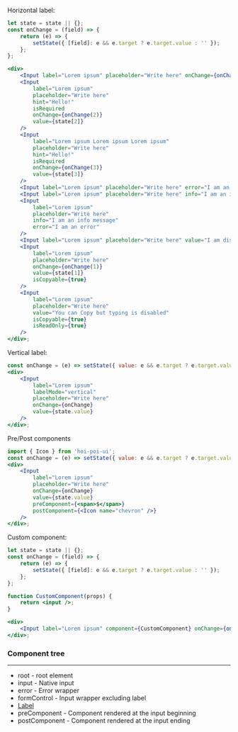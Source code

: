 Horizontal label:

```jsx
let state = state || {};
const onChange = (field) => {
    return (e) => {
        setState({ [field]: e && e.target ? e.target.value : '' });
    };
};

<div>
    <Input label="Lorem ipsum" placeholder="Write here" onChange={onChange(1)} value={state[1]} />
    <Input
        label="Lorem ipsum"
        placeholder="Write here"
        hint="Hello!"
        isRequired
        onChange={onChange(2)}
        value={state[2]}
    />
    <Input
        label="Lorem ipsum Lorem ipsum Lorem ipsum"
        placeholder="Write here"
        hint="Hello!"
        isRequired
        onChange={onChange(3)}
        value={state[3]}
    />
    <Input label="Lorem ipsum" placeholder="Write here" error="I am an error" />
    <Input label="Lorem ipsum" placeholder="Write here" info="I am an info message" />
    <Input
        label="Lorem ipsum"
        placeholder="Write here"
        info="I am an info message"
        error="I am an error"
    />
    <Input label="Lorem ipsum" placeholder="Write here" value="I am disabled" isReadOnly={true} />
    <Input
        label="Lorem ipsum"
        placeholder="Write here"
        onChange={onChange(1)}
        value={state[1]}
        isCopyable={true}
    />
    <Input
        label="Lorem ipsum"
        placeholder="Write here"
        value="You can Copy but typing is disabled"
        isCopyable={true}
        isReadOnly={true}
    />
</div>;
```

Vertical label:

```jsx
const onChange = (e) => setState({ value: e && e.target ? e.target.value : '' });
<div>
    <Input
        label="Lorem ipsum"
        labelMode="vertical"
        placeholder="Write here"
        onChange={onChange}
        value={state.value}
    />
</div>;
```

Pre/Post components

```jsx
import { Icon } from 'hoi-poi-ui';
const onChange = (e) => setState({ value: e && e.target ? e.target.value : '' });
<div>
    <Input
        label="Lorem ipsum"
        placeholder="Write here"
        onChange={onChange}
        value={state.value}
        preComponent={<span>$</span>}
        postComponent={<Icon name="chevron" />}
    />
</div>;
```

Custom component:

```jsx
let state = state || {};
const onChange = (field) => {
    return (e) => {
        setState({ [field]: e && e.target ? e.target.value : '' });
    };
};

function CustomComponent(props) {
    return <input />;
}

<div>
    <Input label="Lorem ipsum" component={CustomComponent} onChange={onChange(1)} />
</div>;
```

### Component tree

---

-   root - root element
-   input - Native input
-   error - Error wrapper
-   formControl - Input wrapper excluding label
-   [Label](#/Forms?id=label)
-   preComponent - Component rendered at the input beginning
-   postComponent - Component rendered at the input ending

